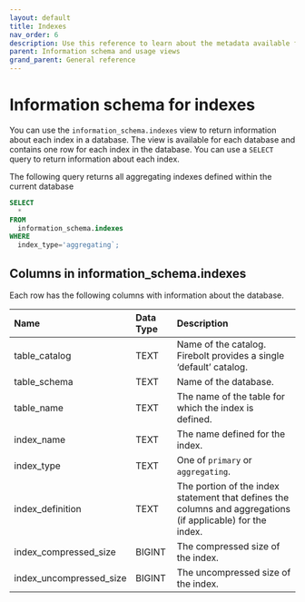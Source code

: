 ```yaml
---
layout: default
title: Indexes
nav_order: 6
description: Use this reference to learn about the metadata available for Firebolt indexes using the information schema.
parent: Information schema and usage views
grand_parent: General reference
---
```


# Information schema for indexes
You can use the `information_schema.indexes` view to return information about each index in a database. The view is available for each database and contains one row for each index in the database. You can use a `SELECT` query to return information about each index.

The following query returns all aggregating indexes defined within the current database

```sql
SELECT
  *
FROM
  information_schema.indexes
WHERE
  index_type='aggregating`;
```

## Columns in information_schema.indexes

Each row has the following columns with information about the database.

| Name                          | Data Type | Description |
| :-----------------------------| :-------- | :---------- |
| table_catalog                 | TEXT    | Name of the catalog. Firebolt provides a single ‘default’ catalog. |
| table_schema                  | TEXT    | Name of the database. |
| table_name                    | TEXT    | The name of the table for which the index is defined. |
| index_name                    | TEXT    | The name defined for the index. |
| index_type                    | TEXT    | One of `primary` or `aggregating`. |
| index_definition              | TEXT    | The portion of the index statement that defines the columns and aggregations (if applicable) for the index. |
| index_compressed_size         | BIGINT    | The compressed size of the index. |
| index_uncompressed_size       | BIGINT    | The uncompressed size of the index. |
